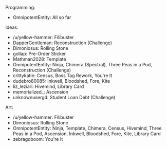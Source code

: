 Programming:
 - OmnipotentEntity: All so far

Ideas:
 - /u/yellow-hammer: Filibuster
 - DapperGentleman: Reconstruction (Challenge)
 - Dimoniosus: Rolling Stone
 - gollap: Pre-Order Sticker
 - Mathman2028: Template
 - OmnipotentEntity: Ninja, Chimera (Spectral), Three Peas in a Pod,
   Reconstruction (Challenge)
 - crittykatie: Census, Boss Tag Rework, You're It
 - dudebro80085: Inkwell, Bloodshed, Fore, Kite
 - liz\_leziari: Hivemind, Library Card
 - memorialized_: Ascension
 - unknownusergd: Student Loan Debt (Challenge)

Art:
 - /u/yellow-hammer: Filibuster
 - Dimoniosus: Rolling Stone
 - OmnipotentEntity: Ninja, Template, Chimera, Census, Hivemind, Three Peas in a
   Pod, Ascension, Inkwell, Bloodshed, Fore, Kite, Library Card
 - zebragoboom: You're It
